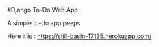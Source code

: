 #Django To-Do Web App

A simple to-do app peeps.

Here it is :  https://still-basin-17135.herokuapp.com/